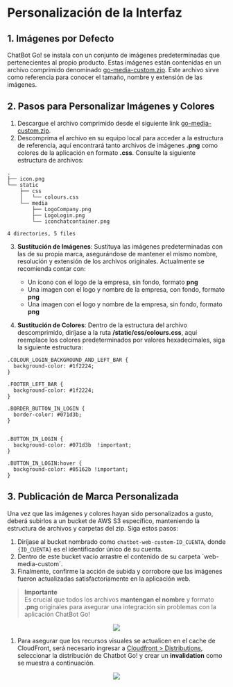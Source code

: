 # Personalización de la Interfaz
## 1. Imágenes por Defecto
ChatBot Go! se instala con un conjunto de imágenes predeterminadas que pertenecientes al propio producto. Estas imágenes están contenidas en un archivo comprimido denominado [go-media-custom.zip](https://mo-chat-go-artifacts-905418032146.s3.us-east-1.amazonaws.com/web-media-custom/go-web-custom.zip). Este archivo sirve como referencia para conocer el tamaño, nombre y extensión de las imágenes.

## 2. Pasos para Personalizar Imágenes y Colores
1. Descargue el archivo comprimido desde el siguiente link [go-media-custom.zip](https://mo-chat-go-artifacts-905418032146.s3.us-east-1.amazonaws.com/web-media-custom/go-web-custom.zip).
2. Descomprima el archivo en su equipo local para acceder a la estructura de referencia, aquí encontrará tanto archivos de imágenes **.png** como colores de la aplicación en formato **.css**. Consulte la siguiente estructura de archivos:
```
.
├── icon.png
└── static
    ├── css
    │   └── colours.css
    └── media
        ├── LogoCompany.png
        ├── LogoLogin.png
        └── iconchatcontainer.png

4 directories, 5 files
```

3. **Sustitución de Imágenes**: Sustituya las imágenes predeterminadas con las de su propia marca, asegurándose de mantener el mismo nombre, resolución y extensión de los archivos originales. Actualmente se recomienda contar con:
   - Un ícono con el logo de la empresa, sin fondo, formato **png**
   - Una imagen con el logo y nombre de la empresa, con fondo, formato **png**
   - Una imagen con el logo y nombre de la empresa, sin fondo, formato **png**

4. **Sustitución de Colores**: Dentro de la estructura del archivo descomprimido, diríjase a la ruta **/static/css/colours.css**, aquí reemplace los colores predeterminados por valores hexadecimales, siga la siguiente estructura:
```
.COLOUR_LOGIN_BACKGROUND_AND_LEFT_BAR {
  background-color: #1f2224;
}

.FOOTER_LEFT_BAR {
  background-color: #1f2224;
}

.BORDER_BUTTON_IN_LOGIN {
  border-color: #071d3b;
}


.BUTTON_IN_LOGIN {
  background-color: #071d3b  !important;
}

.BUTTON_IN_LOGIN:hover {
  background-color: #05162b !important;
}
```

## 3. Publicación de Marca Personalizada
Una vez que las imágenes y colores hayan sido personalizados a gusto, deberá subirlos a un bucket de AWS S3 específico, manteniendo la estructura de archivos y carpetas del zip. Siga estos pasos:

1. Diríjase al bucket nombrado como `chatbot-web-custom-ID_CUENTA`, donde `{ID_CUENTA}` es el identificador único de su cuenta.
2. Dentro de este bucket vacío arrastre el contenido de su carpeta ´web-media-custom´.
3. Finalmente, confirme la acción de subida y corrobore que las imágenes fueron actualizadas satisfactoriamente en la aplicación web.

> **Importante**  
> Es crucial que todos los archivos **mantengan el nombre** y formato **.png** originales para asegurar una integración sin problemas con la aplicación ChatBot Go!
<p align="center">
  <img src="https://github.com/morrisopazo/chatbot-go-docs/blob/main/assets/10-04_1.gif" />
</p>

1. Para asegurar que los recursos visuales se actualicen en el cache de CloudFront, será necesario ingresar a [Cloudfront > Distributions](https://us-east-1.console.aws.amazon.com/cloudfront/v4/home?region=us-east-1#/distributions), seleccionar la distribución de Chatbot Go! y crear un **invalidation** como se muestra a continuación.
<p align="center">
  <img src="https://github.com/morrisopazo/chatbot-go-docs/blob/main/assets/10-04_2.png" />
</p>